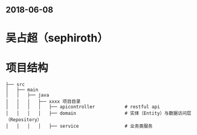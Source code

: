 ## 2018-06-08 
# 吴占超（sephiroth）

# 项目结构
    
    ├── src
    │   ├── main 
    │   │   ├── java
    │   │   │   ├── xxxx 项目目录
    │   │   │   │   ├── apicontroller           # restful api
    │   │   │   │   ├── domain                  # 实体（Entity）与数据访问层（Repository）
    │   │   │   │   ├── service                 # 业务类服务